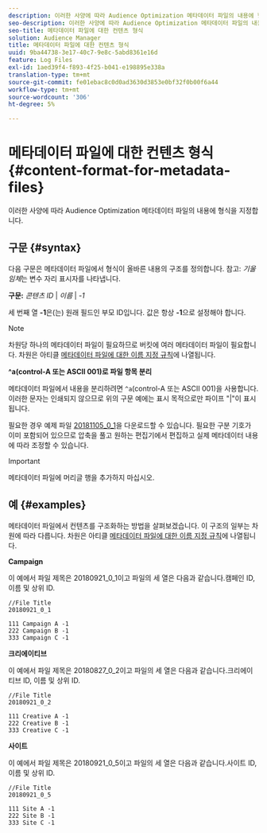 ```yaml
---
description: 이러한 사양에 따라 Audience Optimization 메타데이터 파일의 내용에 형식을 지정합니다.
seo-description: 이러한 사양에 따라 Audience Optimization 메타데이터 파일의 내용에 형식을 지정합니다.
seo-title: 메타데이터 파일에 대한 컨텐츠 형식
solution: Audience Manager
title: 메타데이터 파일에 대한 컨텐츠 형식
uuid: 9ba44738-3e17-40c7-9e8c-5abd8361e16d
feature: Log Files
exl-id: 1aed39f4-f893-4f25-b041-e198895e338a
translation-type: tm+mt
source-git-commit: fe01ebac8c0d0ad3630d3853e0bf32f0b00f6a44
workflow-type: tm+mt
source-wordcount: '306'
ht-degree: 5%

---
```


# 메타데이터 파일에 대한 컨텐츠 형식{#content-format-for-metadata-files}

이러한 사양에 따라 Audience Optimization 메타데이터 파일의 내용에 형식을 지정합니다.

## 구문 {#syntax}

다음 구문은 메타데이터 파일에서 형식이 올바른 내용의 구조를 정의합니다. 참고: *기울임체*&#x200B;는 변수 자리 표시자를 나타냅니다.

**구문:**  *콘텐츠 ID* |  *이름* |  *-1*

<!--In the contents syntax, you'll notice a parent ID variable. Don't confuse it with the parent ID used in the [metadata file name](../../../reporting/audience-optimization-reports/metadata-files-intro/metadata-file-names.md). These 2 variables seem similar, but they represent different things. In the file name, the parent ID corresponds to a category like "campaign" (ID 1), "placement" (ID 3), or "tactic" (ID 9), etc. In the file body:-->

세 번째 열 **-1**&#x200B;은(는) 원래 필드인 부모 ID입니다. 값은 항상 **-1**&#x200B;으로 설정해야 합니다.

>[!NOTE]
>
>차원당 하나의 메타데이터 파일이 필요하므로 버킷에 여러 메타데이터 파일이 필요합니다. 차원은 아티클 [메타데이터 파일에 대한 이름 지정 규칙](../../../reporting/audience-optimization-reports/metadata-files-intro/metadata-file-names.md#child-dimension)에 나열됩니다.

**^a(control-A 또는 ASCII 001)로 파일 항목 분리**

메타데이터 파일에서 내용을 분리하려면 `^a`(control-A 또는 ASCII 001)을 사용합니다. 이러한 문자는 인쇄되지 않으므로 위의 구문 예에는 표시 목적으로만 파이프 &quot;|&quot;이 표시됩니다.

필요한 경우 예제 파일 [20181105_0_1](assets/20181105_0_1.zip)을 다운로드할 수 있습니다. 필요한 구분 기호가 이미 포함되어 있으므로 압축을 풀고 원하는 편집기에서 편집하고 실제 메타데이터 내용에 따라 조정할 수 있습니다.

>[!IMPORTANT]
>
>메타데이터 파일에 머리글 행을 추가하지 마십시오.

## 예 {#examples}

메타데이터 파일에서 컨텐츠를 구조화하는 방법을 살펴보겠습니다. 이 구조의 일부는 차원에 따라 다릅니다. 차원은 아티클 [메타데이터 파일에 대한 이름 지정 규칙](../../../reporting/audience-optimization-reports/metadata-files-intro/metadata-file-names.md#child-dimension)에 나열됩니다.

**Campaign**

이 예에서 파일 제목은 20180921_0_1이고 파일의 세 열은 다음과 같습니다.캠페인 ID, 이름 및 상위 ID.

<!--Let's say you want to populate the creative drop down menu with creative names from a particular campaign. In this case, your metadata file name would include ID 1 (campaign) and ID 2 (creative). Following the content syntax, your metadata file would contain the creative ID, creative name, and actual campaign ID.-->

```
//File Title
20180921_0_1

111 Campaign A -1
222 Campaign B -1
333 Campaign C -1
```

**크리에이티브**

이 예에서 파일 제목은 20180827_0_2이고 파일의 세 열은 다음과 같습니다.크리에이티브 ID, 이름 및 상위 ID.

```
//File Title
20180921_0_2

111 Creative A -1
222 Creative B -1
333 Creative C -1
```

**사이트**

이 예에서 파일 제목은 20180921_0_5이고 파일의 세 열은 다음과 같습니다.사이트 ID, 이름 및 상위 ID.

```
//File Title
20180921_0_5

111 Site A -1
222 Site B -1
333 Site C -1
```

